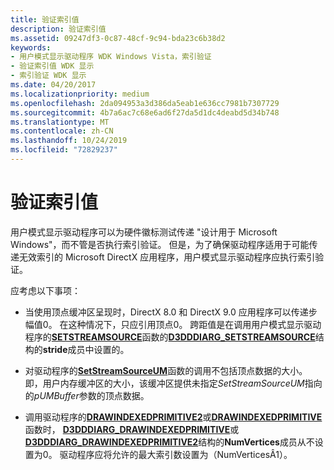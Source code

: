 ```yaml
---
title: 验证索引值
description: 验证索引值
ms.assetid: 09247df3-0c87-48cf-9c94-bda23c6b38d2
keywords:
- 用户模式显示驱动程序 WDK Windows Vista，索引验证
- 验证索引值 WDK 显示
- 索引验证 WDK 显示
ms.date: 04/20/2017
ms.localizationpriority: medium
ms.openlocfilehash: 2da094953a3d386da5eab1e636cc7981b7307729
ms.sourcegitcommit: 4b7a6ac7c68e6ad6f27da5d1dc4deabd5d34b748
ms.translationtype: MT
ms.contentlocale: zh-CN
ms.lasthandoff: 10/24/2019
ms.locfileid: "72829237"
---
```

# <a name="validating-index-values"></a>验证索引值


用户模式显示驱动程序可以为硬件徽标测试传递 "设计用于 Microsoft Windows"，而不管是否执行索引验证。 但是，为了确保驱动程序适用于可能传递无效索引的 Microsoft DirectX 应用程序，用户模式显示驱动程序应执行索引验证。

应考虑以下事项：

-   当使用顶点缓冲区呈现时，DirectX 8.0 和 DirectX 9.0 应用程序可以传递步幅值0。 在这种情况下，只应引用顶点0。 跨距值是在调用用户模式显示驱动程序的[**SETSTREAMSOURCE**](https://docs.microsoft.com/windows-hardware/drivers/ddi/d3dumddi/nc-d3dumddi-pfnd3dddi_setstreamsource)函数的[**D3DDDIARG\_SETSTREAMSOURCE**](https://docs.microsoft.com/windows-hardware/drivers/ddi/d3dumddi/ns-d3dumddi-_d3dddiarg_setstreamsource)结构的**stride**成员中设置的。

-   对驱动程序的[**SetStreamSourceUM**](https://docs.microsoft.com/windows-hardware/drivers/ddi/d3dumddi/nc-d3dumddi-pfnd3dddi_setstreamsourceum)函数的调用不包括顶点数据的大小。 即，用户内存缓冲区的大小，该缓冲区提供未指定*SetStreamSourceUM*指向的*pUMBuffer*参数的顶点数据。

-   调用驱动程序的[**DRAWINDEXEDPRIMITIVE2**](https://docs.microsoft.com/windows-hardware/drivers/ddi/d3dumddi/nc-d3dumddi-pfnd3dddi_drawindexedprimitive)或[**DRAWINDEXEDPRIMITIVE**](https://docs.microsoft.com/windows-hardware/drivers/ddi/d3dumddi/nc-d3dumddi-pfnd3dddi_drawindexedprimitive2)函数时， [**D3DDDIARG\_DRAWINDEXEDPRIMITIVE**](https://docs.microsoft.com/windows-hardware/drivers/ddi/d3dumddi/ns-d3dumddi-_d3dddiarg_drawindexedprimitive)或[**D3DDDIARG\_DRAWINDEXEDPRIMITIVE2**](https://docs.microsoft.com/windows-hardware/drivers/ddi/d3dumddi/ns-d3dumddi-_d3dddiarg_drawindexedprimitive2)结构的**NumVertices**成员从不设置为0。 驱动程序应将允许的最大索引数设置为（NumVerticesÂ1）。

 

 





